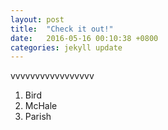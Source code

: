 ```yaml
---
layout: post
title:  "Check it out!"
date:   2016-05-16 00:10:38 +0800
categories: jekyll update
---
```

vvvvvvvvvvvvvvvvv
1.  Bird
2.  McHale
3.  Parish